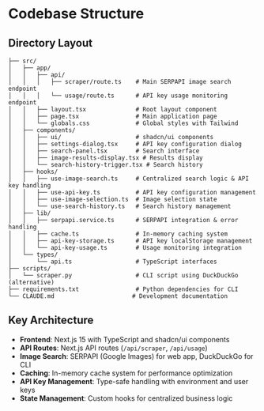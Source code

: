 # Codebase Structure

## Directory Layout
```
├── src/
│   ├── app/
│   │   ├── api/
│   │   │   ├── scraper/route.ts    # Main SERPAPI image search endpoint
│   │   │   └── usage/route.ts      # API key usage monitoring endpoint
│   │   ├── layout.tsx              # Root layout component
│   │   ├── page.tsx                # Main application page
│   │   └── globals.css             # Global styles with Tailwind
│   ├── components/
│   │   ├── ui/                     # shadcn/ui components
│   │   ├── settings-dialog.tsx     # API key configuration dialog
│   │   ├── search-panel.tsx        # Search interface
│   │   ├── image-results-display.tsx # Results display
│   │   └── search-history-trigger.tsx # Search history
│   ├── hooks/
│   │   ├── use-image-search.ts     # Centralized search logic & API key handling
│   │   ├── use-api-key.ts          # API key configuration management
│   │   ├── use-image-selection.ts  # Image selection state
│   │   └── use-search-history.ts   # Search history management
│   ├── lib/
│   │   ├── serpapi.service.ts      # SERPAPI integration & error handling
│   │   ├── cache.ts                # In-memory caching system
│   │   ├── api-key-storage.ts      # API key localStorage management
│   │   └── api-key-usage.ts        # Usage monitoring integration
│   └── types/
│       └── api.ts                  # TypeScript interfaces
├── scripts/
│   └── scraper.py                  # CLI script using DuckDuckGo (alternative)
├── requirements.txt                # Python dependencies for CLI
└── CLAUDE.md                      # Development documentation
```

## Key Architecture
- **Frontend**: Next.js 15 with TypeScript and shadcn/ui components
- **API Routes**: Next.js API routes (`/api/scraper`, `/api/usage`)
- **Image Search**: SERPAPI (Google Images) for web app, DuckDuckGo for CLI
- **Caching**: In-memory cache system for performance optimization
- **API Key Management**: Type-safe handling with environment and user keys
- **State Management**: Custom hooks for centralized business logic
